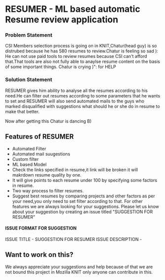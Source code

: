 # RESUMER - ML based automatic Resume review application
### Problem Statement 
CSI Members selection process is going on in KNIT,Chatur(head guy) is so distrubed because he has 580 resumes to review.Chatur is feeling so sad ):
He can not use paid tools to review resumes because CSI can't afford that.That tools are also not fully able to anaylse resume content on the basis of some important things.
Chatur is crying )": for HELP
### Solution Statement
RESUMER gives him ability to analyse all the resumes according to his need.He can filter out resumes according to some parameters that he wants to set and RESUMER will also send automated mails to the guys who marked disqualified with suggestions what should he or she do in resume to make that better.

Now after getting this Chatur is dancing B)
## Features of RESUMER
 * Automated Filter
 * Automated mail suugestions
 * Custom filter
 * ML based Model
 * Check the links specified in resume,it link will be broken it will makrdown resume quality by one.
 * It will give points to each resume under 100 by specifying some factors in resume.
 * Two way process to filter resumes.
 * Suggest best resumes by comparing projects and other factors as per your need,you only need to set filter according to that.
  For other features we are always looking for your suggestions.
  Please let us know about your suggestion by creating an issue titled "SUGGESTION FOR RESUMER"
  #### ISSUE FORMAT FOR SUGGESTION
  ISSUE TITLE - SUGGESTION FOR RESUMER <YOUR IDEA TITLE>
  ISSUE DESCRIPTION - <Problem Stament> <Solution Statement> <Work Flow Suggested>
  
 ## Want to work on this?
 We always appreciate your suggestions and help because of that we are not bound this project in Mozilla KNIT only anyone can contribute in this.
 
 
  



